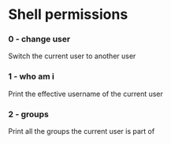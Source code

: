 # Shell permissions

### 0 - change user

Switch the current user to another user

### 1 - who am i

Print the effective username of the current user

### 2 - groups

Print all the groups the current user is part of
